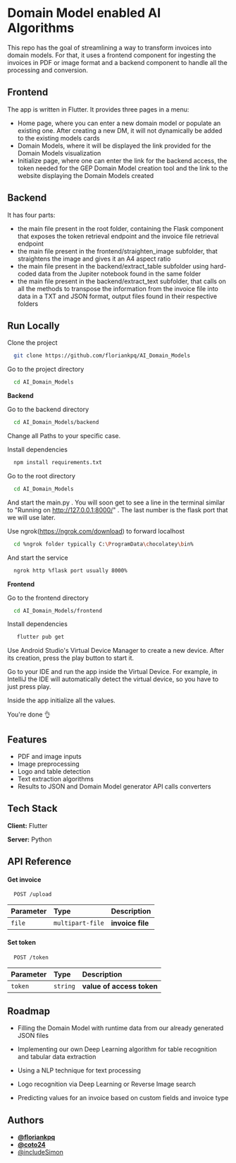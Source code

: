 
# Domain Model enabled AI Algorithms

This repo has the goal of streamlining a way to transform invoices into domain models. For that, it uses a frontend component for ingesting the invoices in PDF or image format and a backend component to handle all the processing  and conversion.




## Frontend

The app is written in Flutter. It provides three pages in a menu:
- Home page, where you can enter a new domain model or populate an existing one. After creating a new DM, it will not dynamically be added to the existing models cards
- Domain Models, where it will be displayed the link provided for the Domain Models visualization
- Initialize page, where one can enter the link for the backend access, the token needed for the GEP Domain Model creation tool and the link to the website displaying the Domain Models created


## Backend

It has four parts:
- the main file present in the root folder, containing the Flask component that exposes the token retrieval endpoint and the invoice file retrieval endpoint
- the main file present in the frontend/straighten_image subfolder, that straightens the image and gives it an A4 aspect ratio
- the main file present in the backend/extract_table subfolder using hard-coded data from the Jupiter notebook found in the same folder
- the main file present in the backend/extract_text subfolder, that calls on all the methods to transpose the information from the invoice file into data in a TXT and JSON format, output files found in their respective folders


## Run Locally

Clone the project

```bash
  git clone https://github.com/floriankpq/AI_Domain_Models
```

Go to the project directory

```bash
  cd AI_Domain_Models
```


**Backend**

Go to the backend directory

```bash
  cd AI_Domain_Models/backend
```

Change all Paths to your specific case.

Install dependencies

```bash
  npm install requirements.txt
```

Go to the root directory

```bash
  cd AI_Domain_Models
```

And start the main.py .
You will soon get to see a line in the terminal similar to "Running on http://127.0.0.1:8000/"  .
The last number is the flask port that we will use later.

Use ngrok(https://ngrok.com/download) to forward localhost

```bash
  cd %ngrok folder typically C:\ProgramData\chocolatey\bin%
```

And start the service
```bash
  ngrok http %flask port usually 8000%
```

**Frontend**

Go to the frontend directory

```bash
  cd AI_Domain_Models/frontend
```

Install dependencies
```bash
   flutter pub get
```

Use Android Studio's Virtual Device Manager to create a new device.
After its creation, press the play button to start it.

Go to your IDE and run the app inside the Virtual Device.
For example, in IntelliJ the IDE will automatically detect the virtual device, so you have to just press play.

Inside the app initialize all the values.

You're done 👌





## Features

- PDF and image inputs
- Image preprocessing
- Logo and table detection
- Text extraction algorithms
- Results to JSON and Domain Model generator API calls converters


## Tech Stack

**Client:** Flutter

**Server:** Python


## API Reference

#### **Get invoice**

```http
  POST /upload
```

| Parameter | Type     | Description                |
| :-------- | :------- | :------------------------- |
| `file`    | `multipart-file` | **invoice file** |

#### **Set token**

```http
  POST /token
```

| Parameter | Type     | Description                       |
| :-------- | :------- | :-------------------------------- |
| `token`   | `string` | **value of access token**         |



## Roadmap

- Filling the Domain Model with runtime data from our already generated JSON files

- Implementing our own Deep Learning algorithm for table recognition and tabular data extraction

- Using a NLP technique for text processing 

- Logo recognition via Deep Learning or Reverse Image search

- Predicting values for an invoice based on custom fields and invoice type


## Authors

- **[@floriankpq](https://www.github.com/floriankpq)**
- **[@coto24](https://github.com/coto24)**
- [@includeSimon](https://github.com/includeSimon)
